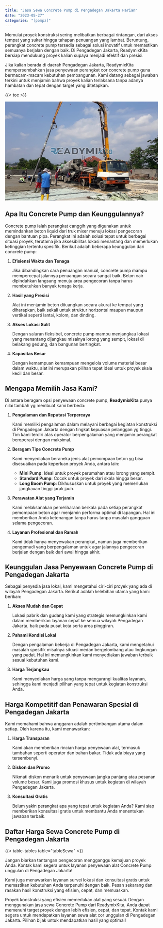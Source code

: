 ```yaml
---
title: "Jasa Sewa Concrete Pump di Pengadegan Jakarta Harian"
date: "2023-05-27"
categories: "[pompa]"
---
```


Memulai proyek konstruksi sering melibatkan berbagai rintangan, dari akses tempat yang sukar hingga tahapan penuangan yang lambat. Beruntung, perangkat concrete pump tersedia sebagai solusi inovatif untuk memastikan semuanya berjalan dengan baik. Di Pengadegan Jakarta, ReadymixKita bersiap mendukung proyek kalian supaya menjadi efektif dan presisi.

Jika kalian berada di daerah Pengadegan Jakarta, ReadymixKita mempersembahkan jasa penyewaan perangkat cor concrete pump guna bermacam-macam kebutuhan pembangunan. Kami datang sebagai jawaban terkini untuk menjamin bahwa proyek kalian terlaksana tanpa adanya hambatan dan tepat dengan target yang ditetapkan.

{{< toc >}}

![Jasa Sewa Concrete Pump di Pengadegan Jakarta Harian](/images/pompa/sewa-pompa-10.jpg)

## Apa Itu Concrete Pump dan Keunggulannya?

Concrete pump ialah perangkat canggih yang digunakan untuk memindahkan beton liquid dari truk mixer menuju lokasi pengecoran dengan bantuan pipa. Perangkat ini adalah solusi tepat untuk berbagai situasi proyek, terutama jika aksesibilitas lokasi menantang dan memerlukan ketinggian tertentu spesifik. Berikut adalah beberapa keunggulan dari concrete pump:

1. **Efisiensi Waktu dan Tenaga**

   Jika dibandingkan cara penuangan manual, concrete pump mampu mempercepat jalannya penuangan secara sangat baik. Beton cair dipindahkan langsung menuju area pengecoran tanpa harus membutuhkan banyak tenaga kerja.

2. **Hasil yang Presisi**

   Alat ini menjamin beton dituangkan secara akurat ke tempat yang diharapkan, baik sekali untuk struktur horizontal maupun maupun vertikal seperti lantai, kolom, dan dinding.

3. **Akses Lokasi Sulit**

   Dengan saluran fleksibel, concrete pump mampu menjangkau lokasi yang menantang dijangkau misalnya lorong yang sempit, lokasi di belakang gedung, dan bangunan bertingkat.

4. **Kapasitas Besar**

   Dengan kemampuan kemampuan mengelola volume material besar dalam waktu, alat ini merupakan pilihan tepat ideal untuk proyek skala kecil dan besar.

## Mengapa Memilih Jasa Kami?

Di antara beragam opsi penyewaan concrete pump, **ReadymixKita** punya nilai tambah yg membuat kami berbeda:

1. **Pengalaman dan Reputasi Terpercaya**

   Kami memiliki pengalaman dalam melayani berbagai kegiatan konstruksi di Pengadegan Jakarta dengan tingkat kepuasan pelanggan yg tinggi. Tim kami terdiri atas operator berpengalaman yang menjamin perangkat beroperasi dengan maksimal.

2. **Beragam Tipe Concrete Pump**

   Kami menyediakan beraneka jenis alat pemompaan beton yg bisa disesuaikan pada keperluan proyek Anda, antara lain:
   - **Mini Pump**: Ideal untuk proyek perumahan atau lorong yang sempit.
   - **Standard Pump**: Cocok untuk proyek dari skala hingga besar.
   - **Long Boom Pump**: Dikhususkan untuk proyek yang memerlukan jangkauan tinggi jarak jauh.

3. **Perawatan Alat yang Terjamin**

   Kami melaksanakan pemeliharaan berkala pada setiap perangkat pemompaan beton agar menjamin performa optimal di lapangan. Hal ini memberikan Anda ketenangan tanpa harus tanpa masalah gangguan selama pengecoran.

4. **Layanan Profesional dan Ramah**

   Kami tidak hanya menyewakan perangkat, namun juga memberikan pengemudi yang berpengalaman untuk agar jalannya pengecoran berjalan dengan baik dari awal hingga akhir.

## Keunggulan Jasa Penyewaan Concrete Pump di Pengadegan Jakarta

Sebagai penyedia jasa lokal, kami mengetahui ciri-ciri proyek yang ada di wilayah Pengadegan Jakarta. Berikut adalah kelebihan utama yang kami berikan:

1. **Akses Mudah dan Cepat**

   Lokasi pabrik dan gudang kami yang strategis memungkinkan kami dalam memberikan layanan cepat ke semua wilayah Pengadegan Jakarta, baik pada pusat kota serta area pinggiran.

2. **Pahami Kondisi Lokal**

   Dengan pengalaman bekerja di Pengadegan Jakarta, kami mengetahui masalah spesifik misalnya situasi medan bergelombang atau lingkungan yang padat. Hal ini memungkinkan kami menyediakan jawaban terbaik sesuai kebutuhan kami.

3. **Harga Terjangkau**

   Kami menyediakan harga yang tanpa mengurangi kualitas layanan, sehingga kami menjadi pilihan yang tepat untuk kegiatan konstruksi Anda.

## Harga Kompetitif dan Penawaran Spesial di Pengadegan Jakarta

Kami memahami bahwa anggaran adalah pertimbangan utama dalam setiap. Oleh karena itu, kami menawarkan:

1. **Harga Transparan**

   Kami akan memberikan rincian harga penyewaan alat, termasuk tambahan seperti operator dan bahan bakar. Tidak ada biaya yang tersembunyi.

2. **Diskon dan Promo**

   Nikmati diskon menarik untuk penyewaan jangka panjang atau pesanan volume besar. Kami juga promosi khusus untuk kegiatan di wilayah Pengadegan Jakarta.

3. **Konsultasi Gratis**

   Belum yakin perangkat apa yang tepat untuk kegiatan Anda? Kami siap memberikan konsultasi gratis untuk membantu Anda menentukan jawaban terbaik.

## Daftar Harga Sewa Concrete Pump di Pengadegan Jakarta

{{< table-tables table="tableSewa" >}}

Jangan biarkan tantangan pengecoran mengganggu kemajuan proyek Anda. Kontak kami segera untuk layanan penyewaan alat Concrete Pump unggulan di Pengadegan Jakarta!

Kami juga menawarkan layanan survei lokasi dan konsultasi gratis untuk memastikan kebutuhan Anda terpenuhi dengan baik. Pesan sekarang dan rasakan hasil konstruksi yang efisien, cepat, dan memuaskan.

Proyek konstruksi yang efisien memerlukan alat yang sesuai. Dengan menggunakan jasa sewa Concrete Pump dari ReadymixKita, Anda dapat memenuhi target proyek dengan lebih efisien, cepat, dan tepat. Kontak kami segera untuk mendapatkan layanan sewa alat cor unggulan di Pengadegan Jakarta. Pilihan bijak untuk mendapatkan hasil yang optimal!